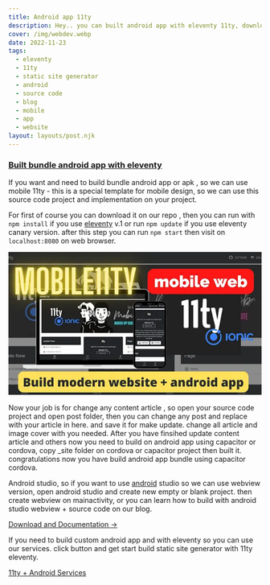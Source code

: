 ```yaml
---
title: Android app 11ty
description: Hey.. you can built android app with eleventy 11ty, download source code and run it.
cover: /img/webdev.webp
date: 2022-11-23
tags:
  - eleventy
  - 11ty
  - static site generator
  - android
  - source code
  - blog
  - mobile
  - app
  - website
layout: layouts/post.njk
---
```


### [Built bundle android app with eleventy]({{page.url}})

If you want and need to build bundle android app or apk , so we can use mobile 11ty - this is a special template for mobile design, so we can use this source code project and implementation on your project.

For first of course you can download it on our repo , then you can run with `npm install` if you use [eleventy](https://11ty.dev) v.1 or run `npm update` if you use eleventy canary version. after this step you can run `npm start` then visit on `localhost:8080` on web browser.

![android 11ty mobile](/img/mobile11ty.webp)

Now your job is for change any content article , so open your source code project and open post folder, then you can change any post and replace with your article in here. and save it for make update. change all article and image cover with you needed. After you have finsihed update content article and others now you need to build on android app using capacitor or cordova, copy _site folder on cordova or capacitor project then built it. congratulations now you have build android app bundle using capacitor cordova.

Android studio, so if you want to use [android](https://developer.android.com) studio so we can use webview version, open android studio and create new empty or blank project. then create webview on mainactivity, or you can learn how to build with android studio webview + source code on our blog.

[Download and Documentation  →](https://github.com/Rodionxx/Webdriver_selectors)

If you need to build custom android app and with eleventy so you can use our services. click button and get start build static site generator with 11ty eleventy.

<a href="https://github.com/Rodionxx/Webdriver_selectors" class="btn btn-dark black text-white">11ty + Android Services</a>

